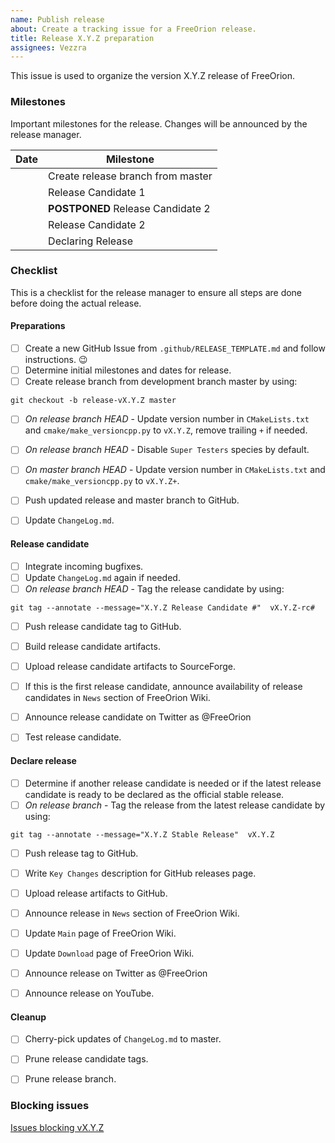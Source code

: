 ```yaml
---
name: Publish release
about: Create a tracking issue for a FreeOrion release.
title: Release X.Y.Z preparation
assignees: Vezzra
---
```

<!--
Please replace X, Y and Z with the major, minor and patch release version
number in the title above.

The X.Y.Z convention as placeholder for the actual version number is used
thoughout this document.
-->

This issue is used to organize the version X.Y.Z release of FreeOrion.


### Milestones

Important milestones for the release.  Changes will be announced by the release
manager.

<!--
Add all relevant milestones ordered by date or sequence.  Use the YYYY-mm-dd
format for the date.  When a milestone entry is postponed copy the whole entry
and add it below the original entry.  Use ~~ to strike out the date in the
original entry and add a **POSTPONED** in front of the original milestone.

The time references used are mere suggestions.  'SP' stands for starting point,
the first milestone of the release.  '+1W', '+2W' should be interpreted as
'one week after SP', 'two weeks after SP' and so on.
-->

| Date             | Milestone                         |
|:---------------- | --------------------------------- |
| <!-- SP  -->     | Create release branch from master |
| <!-- +1W -->     | Release Candidate 1               |
| ~~<!-- +2W -->~~ | **POSTPONED** Release Candidate 2 |
| <!-- +3W -->     | Release Candidate 2               |
| <!-- +3W -->     | Declaring Release                 |


### Checklist

This is a checklist for the release manager to ensure all steps are done before
doing the actual release.


#### Preparations

* [ ] Create a new GitHub Issue from `.github/RELEASE_TEMPLATE.md` and follow
      instructions. :wink:
* [ ] Determine initial milestones and dates for release.
* [ ] Create release branch from development branch master by using:
```
git checkout -b release-vX.Y.Z master
```
* [ ] *On release branch HEAD* - Update version number in `CMakeLists.txt` and
      `cmake/make_versioncpp.py` to `vX.Y.Z`, remove trailing `+` if needed.
* [ ] *On release branch HEAD* - Disable `Super Testers` species by default.
* [ ] *On master branch HEAD* - Update version number in `CMakeLists.txt` and
      `cmake/make_versioncpp.py` to `vX.Y.Z+`.
* [ ] Push updated release and master branch to GitHub.
* [ ] Update `ChangeLog.md`.


#### Release candidate #

<!-- Copy this section if you plan to release multiple release candidates -->

* [ ] Integrate incoming bugfixes.
* [ ] Update `ChangeLog.md` again if needed.
* [ ] *On release branch HEAD* - Tag the release candidate by using:
```
git tag --annotate --message="X.Y.Z Release Candidate #"  vX.Y.Z-rc#
```
* [ ] Push release candidate tag to GitHub.
* [ ] Build release candidate artifacts.
* [ ] Upload release candidate artifacts to SourceForge.
* [ ] If this is the first release candidate, announce availability of
      release candidates in `News` section of FreeOrion Wiki.
* [ ] Announce release candidate on Twitter as @FreeOrion
* [ ] Test release candidate.


#### Declare release

* [ ] Determine if another release candidate is needed or if the latest release
      candidate is ready to be declared as the official stable release.
* [ ] *On release branch* - Tag the release from the latest release candidate
       by using:
```
git tag --annotate --message="X.Y.Z Stable Release"  vX.Y.Z
```
* [ ] Push release tag to GitHub.
* [ ] Write `Key Changes` description for GitHub releases page.
* [ ] Upload release artifacts to GitHub.
* [ ] Announce release in `News` section of FreeOrion Wiki.
* [ ] Update `Main` page of FreeOrion Wiki.
* [ ] Update `Download` page of FreeOrion Wiki.
* [ ] Announce release on Twitter as @FreeOrion
* [ ] Announce release on YouTube.


#### Cleanup

* [ ] Cherry-pick updates of `ChangeLog.md` to master. 
* [ ] Prune release candidate tags.
* [ ] Prune release branch.


### Blocking issues

<!--
Provide link to filtered list of issues which are blocking the release
-->
[Issues blocking vX.Y.Z](https://github.com/freeorion/freeorion/issues?q=is%3Aopen+is%3Aissue+milestone%3A%22vX.Y.Z%22)
